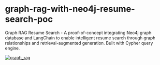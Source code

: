 # graph-rag-with-neo4j-resume-search-poc
 Graph RAG Resume Search - A proof-of-concept integrating Neo4j graph database and LangChain to enable intelligent resume search through graph relationships and retrieval-augmented generation. Built with Cypher query engine.


[![graph_rag](thumbnail_image_url)](public/neo4j.mp4)
